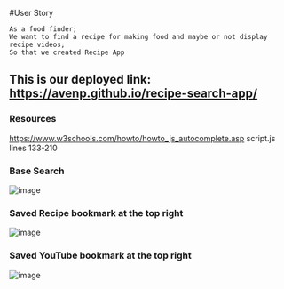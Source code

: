 #User Story
```
As a food finder;
We want to find a recipe for making food and maybe or not display recipe videos;
So that we created Recipe App
```


## This is our deployed link: https://avenp.github.io/recipe-search-app/








### Resources
https://www.w3schools.com/howto/howto_js_autocomplete.asp script.js lines  133-210


### Base Search
![image](https://user-images.githubusercontent.com/123212035/231029838-3ef27883-1e2e-46d1-853b-79fca12c883b.png)

### Saved Recipe bookmark at the top right
![image](https://user-images.githubusercontent.com/123212035/231030113-244b7ccc-c2f2-428e-b64a-9456eb9f9e84.png)


### Saved YouTube bookmark at the top right
![image](https://user-images.githubusercontent.com/123212035/231030166-26e43181-1d2a-4a22-9f60-55fcbf54760a.png)

